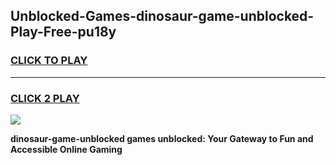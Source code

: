 
## Unblocked-Games-dinosaur-game-unblocked-Play-Free-pu18y
<h3>
<a href="https://premium76.site?title=dinosaur-game-unblocked&ref=21A">CLICK TO PLAY</a></h3>
<hr>

<h3>
<a href="https://premium76.site?title=dinosaur-game-unblocked&ref=21A">CLICK 2 PLAY</a>
  
</h3>

<a href="https://premium76.site?title=dinosaur-game-unblocked&ref=21A"><img src="https://clearcache.store/games.png"></a>


**dinosaur-game-unblocked games unblocked: Your Gateway to Fun and Accessible Online Gaming**

